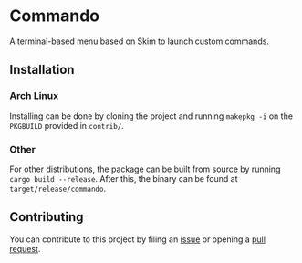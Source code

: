 # Commando

A terminal-based menu based on Skim to launch custom commands.

## Installation

### Arch Linux

Installing can be done by cloning the project and running `makepkg -i` on the `PKGBUILD` provided in `contrib/`.

### Other

For other distributions, the package can be built from source by running `cargo build --release`.
After this, the binary can be found at `target/release/commando`.

## Contributing

You can contribute to this project by filing an [issue](https://github.com/mirrevdwal/commando-rs/issues) or opening a [pull request](https://github.com/mirrevdwal/commando-rs/pulls).
